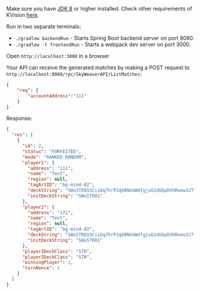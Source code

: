 
Make sure you have [JDK 8](https://openjdk.java.net/) or higher installed. Check other requirements of KVision [here](https://kvision.gitbook.io/kvision-guide/part-1-fundamentals/setting-up).

Run in two separate terminals:
* `./gradlew backendRun` - Starts Spring Boot backend server on port 8080. 
* `./gradlew -t frontendRun` - Starts a webpack dev server on port 3000. 

Open `http://localhost:3000` in a browser

Your API can receive the generated matches by making a POST request to `http://localhost:8080/rpc/SkyWeaverAPI/ListMatches`:
```json
{
	"req": {
		"accountAddress":"111"
	}
}
```
Response:
```json
{
  "res": [
    {
      "id": 2,
      "status": "FORFEITED",
      "mode": "RANKED_RANDOM",
      "player1": {
        "address": "111",
        "name": "Test",
        "region": null,
        "tagArtID": "bg-mind-02",
        "deckString": "SWxSTR015CiiGq7hrP2qkBNkGWdfgjuG1dGbpDVhRoew3J7f9BVJs4N7EnGi6V6vrTGMbq1Ggqk3MwnzSZWJzKDxk2c1nj7QGzn2jLDa6Y1wXpQKZz488AAUpsCDc8BC1L4GwjAc7suWCh5NKG2uDfzw5",
        "initDeckString": "SWxSTR01"
      },
      "player2": {
        "address": "121",
        "name": "Test",
        "region": null,
        "tagArtID": "bg-mind-02",
        "deckString": "SWxSTR015CiiGq7hrP2qkBNkGWdfgjuG1dGbpDVhRoew3J7f9BVJs4N7EnGi6V6vrTGMbq1Ggqk3MwnzSZWJzKDxk2c1nj7QGzn2jLDa6Y1wXpQKZz488AAUpsCDc8BC1L4GwjAc7suWCh5NKG2uDfzw5",
        "initDeckString": "SWxSTR01"
      },
      "player1DeckClass": "STR",
      "player2DeckClass": "STR",
      "winningPlayer": 2,
      "turnNonce": 1
    }
  ]
}
```
